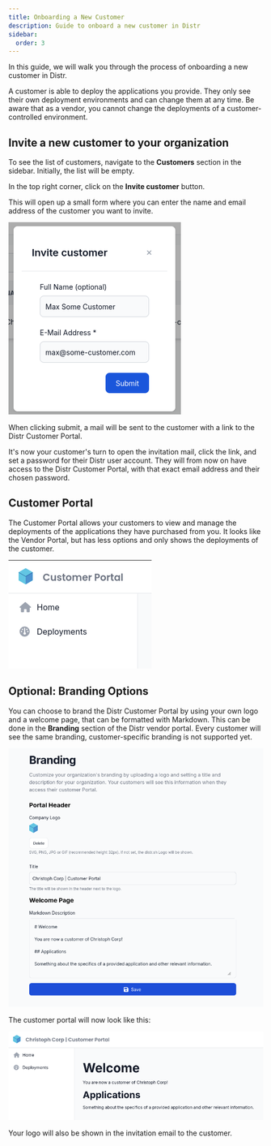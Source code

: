 ```yaml
---
title: Onboarding a New Customer
description: Guide to onboard a new customer in Distr
sidebar:
  order: 3
---
```


In this guide, we will walk you through the process of onboarding a new customer in Distr.

A customer is able to deploy the applications you provide. They only see their own deployment environments and can change them at any time.
Be aware that as a vendor, you cannot change the deployments of a customer-controlled environment.

## Invite a new customer to your organization

To see the list of customers, navigate to the **Customers** section in the sidebar. Initially, the list will be empty.

In the top right corner, click on the **Invite customer** button.

This will open up a small form where you can enter the name and email address of the customer you want to invite.

![Invite customer](../../../../../assets/docs/guides/customer_invite.png)

When clicking submit, a mail will be sent to the customer with a link to the Distr Customer Portal.

It's now your customer's turn to open the invitation mail, click the link, and set a password for their Distr user account.
They will from now on have access to the Distr Customer Portal, with that exact email address and their chosen password.

## Customer Portal

The Customer Portal allows your customers to view and manage the deployments of the applications they have purchased from you.
It looks like the Vendor Portal, but has less options and only shows the deployments of the customer.

![Customer Portal](../../../../../assets/docs/guides/customer_portal.png)

## Optional: Branding Options

You can choose to brand the Distr Customer Portal by using your own logo and a welcome page, that can be formatted with Markdown.
This can be done in the **Branding** section of the Distr vendor portal.
Every customer will see the same branding, customer-specific branding is not supported yet.

![Branding](../../../../../assets/docs/guides/branding.png)

The customer portal will now look like this:

![Customer Portal](../../../../../assets/docs/guides/branding_customer.png)

Your logo will also be shown in the invitation email to the customer.

